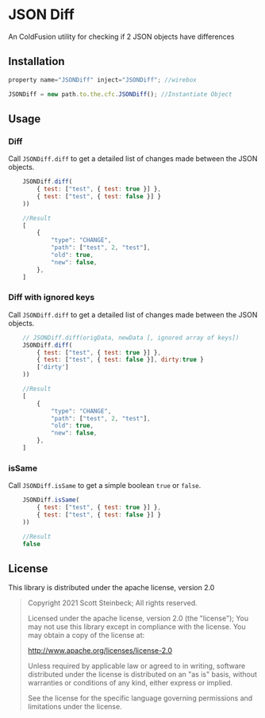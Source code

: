 # JSON Diff
An ColdFusion utility for checking if 2 JSON objects have differences


## Installation
```javascript
property name="JSONDiff" inject="JSONDiff"; //wirebox

JSONDiff = new path.to.the.cfc.JSONDiff(); //Instantiate Object

```
## Usage
### Diff
Call `JSONDiff.diff` to get a detailed list of changes made between the JSON objects.

```javascript
    JSONDiff.diff(
        { test: ["test", { test: true }] },
        { test: ["test", { test: false }] }
    ))

    //Result
    [
        {
            "type": "CHANGE",
            "path": ["test", 2, "test"],
            "old": true,
            "new": false,
        },
    ]
```
### Diff with ignored keys
Call `JSONDiff.diff` to get a detailed list of changes made between the JSON objects.

```javascript
    // JSONDiff.diff(origData, newData [, ignored array of keys])
    JSONDiff.diff(
        { test: ["test", { test: true }] },
        { test: ["test", { test: false }], dirty:true }
        ['dirty']
    ))

    //Result
    [
        {
            "type": "CHANGE",
            "path": ["test", 2, "test"],
            "old": true,
            "new": false,
        },
    ]
```

### isSame
Call `JSONDiff.isSame` to get a simple boolean `true` or `false`.

```javascript
    JSONDiff.isSame(
        { test: ["test", { test: true }] },
        { test: ["test", { test: false }] }
    ))

    //Result
    false
```

## License

This library is distributed under the apache license, version 2.0

> Copyright 2021 Scott Steinbeck; All rights reserved.
>
> Licensed under the apache license, version 2.0 (the "license");
> You may not use this library except in compliance with the license.
> You may obtain a copy of the license at:
>
> http://www.apache.org/licenses/license-2.0
>
> Unless required by applicable law or agreed to in writing, software
> distributed under the license is distributed on an "as is" basis,
> without warranties or conditions of any kind, either express or
> implied.
>
> See the license for the specific language governing permissions and
> limitations under the license.
